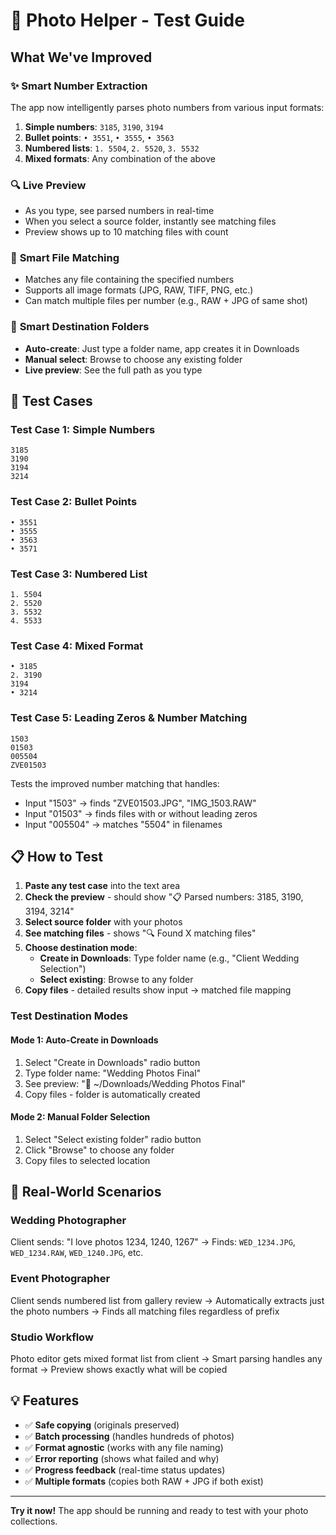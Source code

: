 # 🧪 Photo Helper - Test Guide

## What We've Improved

### ✨ **Smart Number Extraction**

The app now intelligently parses photo numbers from various input formats:

1. **Simple numbers**: `3185`, `3190`, `3194`
2. **Bullet points**: `• 3551`, `• 3555`, `• 3563`
3. **Numbered lists**: `1. 5504`, `2. 5520`, `3. 5532`
4. **Mixed formats**: Any combination of the above

### 🔍 **Live Preview**

- As you type, see parsed numbers in real-time
- When you select a source folder, instantly see matching files
- Preview shows up to 10 matching files with count

### 🎯 **Smart File Matching**

- Matches any file containing the specified numbers
- Supports all image formats (JPG, RAW, TIFF, PNG, etc.)
- Can match multiple files per number (e.g., RAW + JPG of same shot)

### 📁 **Smart Destination Folders**

- **Auto-create**: Just type a folder name, app creates it in Downloads
- **Manual select**: Browse to choose any existing folder
- **Live preview**: See the full path as you type

## 🧪 Test Cases

### Test Case 1: Simple Numbers

```
3185
3190
3194
3214
```

### Test Case 2: Bullet Points

```
• 3551
• 3555
• 3563
• 3571
```

### Test Case 3: Numbered List

```
1. 5504
2. 5520
3. 5532
4. 5533
```

### Test Case 4: Mixed Format

```
• 3185
2. 3190
3194
• 3214
```

### Test Case 5: Leading Zeros & Number Matching

```
1503
01503
005504
ZVE01503
```

Tests the improved number matching that handles:

- Input "1503" → finds "ZVE01503.JPG", "IMG_1503.RAW"
- Input "01503" → finds files with or without leading zeros
- Input "005504" → matches "5504" in filenames

## 📋 How to Test

1. **Paste any test case** into the text area
2. **Check the preview** - should show "📋 Parsed numbers: 3185, 3190, 3194, 3214"
3. **Select source folder** with your photos
4. **See matching files** - shows "🔍 Found X matching files"
5. **Choose destination mode**:
   - **Create in Downloads**: Type folder name (e.g., "Client Wedding Selection")
   - **Select existing**: Browse to any folder
6. **Copy files** - detailed results show input → matched file mapping

### Test Destination Modes

#### Mode 1: Auto-Create in Downloads

1. Select "Create in Downloads" radio button
2. Type folder name: "Wedding Photos Final"
3. See preview: "📁 ~/Downloads/Wedding Photos Final"
4. Copy files - folder is automatically created

#### Mode 2: Manual Folder Selection

1. Select "Select existing folder" radio button
2. Click "Browse" to choose any folder
3. Copy files to selected location

## 🎯 Real-World Scenarios

### Wedding Photographer

Client sends: "I love photos 1234, 1240, 1267"
→ Finds: `WED_1234.JPG`, `WED_1234.RAW`, `WED_1240.JPG`, etc.

### Event Photographer

Client sends numbered list from gallery review
→ Automatically extracts just the photo numbers
→ Finds all matching files regardless of prefix

### Studio Workflow

Photo editor gets mixed format list from client
→ Smart parsing handles any format
→ Preview shows exactly what will be copied

## 💡 Features

- ✅ **Safe copying** (originals preserved)
- ✅ **Batch processing** (handles hundreds of photos)
- ✅ **Format agnostic** (works with any file naming)
- ✅ **Error reporting** (shows what failed and why)
- ✅ **Progress feedback** (real-time status updates)
- ✅ **Multiple formats** (copies both RAW + JPG if both exist)

---

**Try it now!** The app should be running and ready to test with your photo collections.
